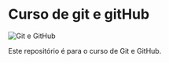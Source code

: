 # Curso de git e gitHub

![Git e GitHub](https://github.com/ingridymarina/gitTest.git/master/git.png)

Este repositório é para o curso de Git e GitHub.